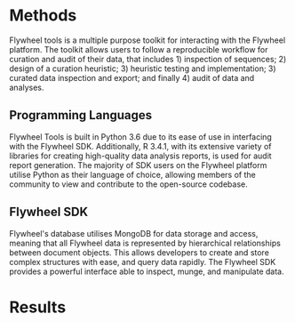 # Methods

Flywheel tools is a multiple purpose toolkit for interacting with the Flywheel platform. The toolkit allows users to follow a reproducible workflow for curation and audit of their data, that includes 1) inspection of sequences; 2) design of a curation heuristic; 3) heuristic testing and implementation; 3) curated data inspection and export; and finally 4) audit of data and analyses.

## Programming Languages

Flywheel Tools is built in Python 3.6 due to its ease of use in interfacing with the Flywheel SDK. Additionally, R 3.4.1, with its extensive variety of libraries for creating high-quality data analysis reports, is used for audit report generation. The majority of SDK users on the Flywheel platform utilise Python as their language of choice, allowing members of the community to view and contribute to the open-source codebase.

## Flywheel SDK

Flywheel's database utilises MongoDB for data storage and access, meaning that all Flywheel data is represented by hierarchical relationships between document objects. This allows developers to create and store complex structures with ease, and query data rapidly. The Flywheel SDK provides a powerful interface able to inspect, munge, and manipulate data.

# Results
